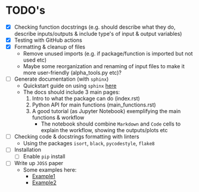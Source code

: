 # TODO's

- [x] Checking function docstrings (e.g. should describe what they do, describe inputs/outputs & include type's of input & output variables) 
- [x] Testing with GitHub actions
- [x] Formatting & cleanup of files
    * Remove unused imports (e.g. if package/function is imported but not used etc)
    * Maybe some reorganization and renaming of input files to make it more user-friendly (alpha_tools.py etc)?
- [ ] Generate documentation (with `sphinx`)
    * Quickstart guide on using `sphinx` [here](https://www.sphinx-doc.org/en/master/usage/quickstart.html)
    * The docs should include 3 main pages:
        1. Intro to what the package can do (index.rst)
        2. Python API for main functions (main_functions.rst)
        3. A good tutorial (as Jupyter Notebook) exemplifying the main functions & workflow
            * The notebook should combine `Markdown` and `Code` cells to explain the workflow, showing the outputs/plots etc
- [ ] Checking code & docstrings formatting with linters
    * Using the packages `isort`, `black`, `pycodestyle`, `flake8`
- [ ] Installation
  - [ ] Enable `pip` install
- [ ] Write up `JOSS` paper
  - Some examples here: 
    - [Example1](https://joss.theoj.org/papers/10.21105/joss.04817)
    - [Example2](https://joss.theoj.org/papers/10.21105/joss.03171)
